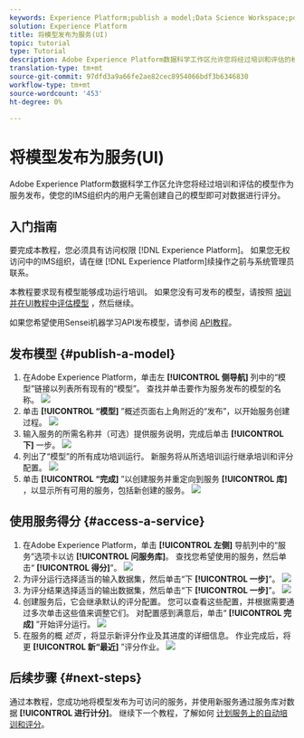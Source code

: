 ```yaml
---
keywords: Experience Platform;publish a model;Data Science Workspace;popular topics;score a service
solution: Experience Platform
title: 将模型发布为服务(UI)
topic: tutorial
type: Tutorial
description: Adobe Experience Platform数据科学工作区允许您将经过培训和评估的模型作为服务发布，使您的IMS组织内的用户无需创建自己的模型即可对数据进行评分。
translation-type: tm+mt
source-git-commit: 97dfd3a9a66fe2ae82cec8954066bdf3b6346830
workflow-type: tm+mt
source-wordcount: '453'
ht-degree: 0%

---
```



# 将模型发布为服务(UI)

Adobe Experience Platform数据科学工作区允许您将经过培训和评估的模型作为服务发布，使您的IMS组织内的用户无需创建自己的模型即可对数据进行评分。

## 入门指南

要完成本教程，您必须具有访问权限 [!DNL Experience Platform]。 如果您无权访问中的IMS组织，请在继 [!DNL Experience Platform]续操作之前与系统管理员联系。

本教程要求现有模型能够成功运行培训。 如果您没有可发布的模型，请按照 [培训并在UI教程中评估模型](./train-evaluate-model-ui.md) ，然后继续。

如果您希望使用Sensei机器学习API发布模型，请参阅 [API教程](./publish-model-service-api.md)。

## 发布模型 {#publish-a-model}

1. 在Adobe Experience Platform，单击左 **[!UICONTROL 侧导航]** 列中的“模型”链接以列表所有现有的“模型”。 查找并单击要作为服务发布的模型的名称。
   ![](../images/models-recipes/publish-model/1_browse_model.png)
2. 单击 **[!UICONTROL “模型]** ”概述页面右上角附近的“发布”，以开始服务创建过程。
   ![](../images/models-recipes/publish-model/2_view_training_runs.png)
3. 输入服务的所需名称并（可选）提供服务说明，完成后单击 **[!UICONTROL 下]** 一步。
   ![](../images/models-recipes/publish-model/3_configure_service.png)
4. 列出了“模型”的所有成功培训运行。 新服务将从所选培训运行继承培训和评分配置。
   ![](../images/models-recipes/publish-model/4_select_training_run.png)
5. 单击 **[!UICONTROL “完成]** ”以创建服务并重定向到服务 **[!UICONTROL 库]** ，以显示所有可用的服务，包括新创建的服务。
   ![](../images/models-recipes/publish-model/service_gallery.png)

## 使用服务得分 {#access-a-service}

1. 在Adobe Experience Platform，单击 **[!UICONTROL 左侧]** 导航列中的“服务”选项卡以访 **[!UICONTROL 问服务库]**。 查找您希望使用的服务，然后单击“ **[!UICONTROL 得分]**”。
   ![](../images/models-recipes/publish-model/click_to_score.png)
2. 为评分运行选择适当的输入数据集，然后单击“下 **[!UICONTROL 一步]**”。
   ![](../images/models-recipes/publish-model/6_scoring_input.png)
3. 为评分结果选择适当的输出数据集，然后单击“下 **[!UICONTROL 一步]**”。
   ![](../images/models-recipes/publish-model/7_scoring_output.png)
4. 创建服务后，它会继承默认的评分配置。 您可以查看这些配置，并根据需要通过多次单击这些值来调整它们。 对配置感到满意后，单击“ **[!UICONTROL 完成]** ”开始评分运行。
   ![](../images/models-recipes/publish-model/8_scoring_configure.png)
5. 在服务的概 *述页* ，将显示新评分作业及其进度的详细信息。 作业完成后，将更 **[!UICONTROL 新“最近]** ”评分作业。
   ![](../images/models-recipes/publish-model/score_pending.png)

## 后续步骤 {#next-steps}

通过本教程，您成功地将模型发布为可访问的服务，并使用新服务通过服务库对数据 **[!UICONTROL 进行计分]**。 继续下一个教程，了解如何 [计划服务上的自动培训和评分](./schedule-models-ui.md)。
